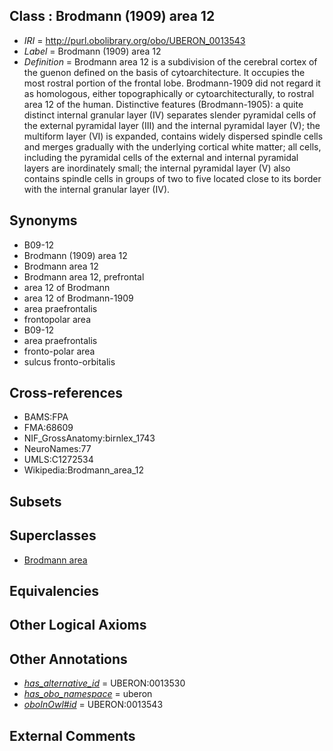 
## Class : Brodmann (1909) area 12

 * *IRI* = http://purl.obolibrary.org/obo/UBERON_0013543
 * *Label* = Brodmann (1909) area 12
 * *Definition* = Brodmann area 12 is a subdivision of the cerebral cortex of the guenon defined on the basis of cytoarchitecture. It occupies the most rostral portion of the frontal lobe. Brodmann-1909 did not regard it as homologous, either topographically or cytoarchitecturally, to rostral area 12 of the human. Distinctive features (Brodmann-1905): a quite distinct internal granular layer (IV) separates slender pyramidal cells of the external pyramidal layer (III) and the internal pyramidal layer (V); the multiform layer (VI) is expanded, contains widely dispersed spindle cells and merges gradually with the underlying cortical white matter; all cells, including the pyramidal cells of the external and internal pyramidal layers are inordinately small; the internal pyramidal layer (V) also contains spindle cells in groups of two to five located close to its border with the internal granular layer (IV).

## Synonyms

 * B09-12
 * Brodmann (1909) area 12
 * Brodmann area 12
 * Brodmann area 12, prefrontal
 * area 12 of Brodmann
 * area 12 of Brodmann-1909
 * area praefrontalis
 * frontopolar area
 * B09-12
 * area praefrontalis
 * fronto-polar area
 * sulcus fronto-orbitalis

## Cross-references

 * BAMS:FPA
 * FMA:68609
 * NIF_GrossAnatomy:birnlex_1743
 * NeuroNames:77
 * UMLS:C1272534
 * Wikipedia:Brodmann_area_12

## Subsets


## Superclasses

 * [Brodmann area](../../UBERON/29/UBERON_0013529.md)

## Equivalencies


## Other Logical Axioms


## Other Annotations

 * *[has_alternative_id](../../Id/oboInOwl#hasAlternativeId.md)* = UBERON:0013530
 * *[has_obo_namespace](../../ce/oboInOwl#hasOBONamespace.md)* = uberon
 * *[oboInOwl#id](../../id/oboInOwl#id.md)* = UBERON:0013543

## External Comments

